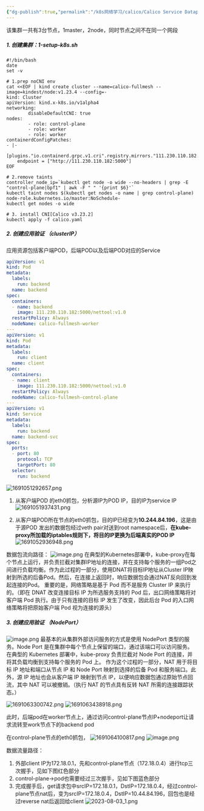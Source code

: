 ```yaml
---
{"dg-publish":true,"permalink":"/k8s网络学习/calico/Calico Service Datapath（clusterIP）/","dgPassFrontmatter":true}
---
```



该集群一共有3台节点，1master，2node，同时节点之间不在同一个网段

#####  1. 创建集群：1-setup-k8s.sh
```shell
#!/bin/bash
date
set -v
  
# 1.prep noCNI env
cat <<EOF | kind create cluster --name=calico-fullmesh --image=kindest/node:v1.23.4 --config=-
kind: Cluster
apiVersion: kind.x-k8s.io/v1alpha4
networking:
        disableDefaultCNI: true
nodes:
        - role: control-plane
        - role: worker
        - role: worker
containerdConfigPatches:
- |-
  [plugins."io.containerd.grpc.v1.cri".registry.mirrors."111.230.110.182:5000"]
    endpoint = ["http://111.230.110.182:5000"]
EOF
  
# 2.remove taints
controller_node_ip=`kubectl get node -o wide --no-headers | grep -E "control-plane|bpf1" | awk -F " " '{print $6}'`
kubectl taint nodes $(kubectl get nodes -o name | grep control-plane) node-role.kubernetes.io/master:NoSchedule-
kubectl get nodes -o wide

# 3. install CNI[Calico v3.23.2]
kubectl apply -f calico.yaml
```

##### 2. 创建应用验证 （clusterIP）
应用资源包括客户端POD，后端POD以及后端POD对应的Service
```yaml
apiVersion: v1
kind: Pod
metadata:
  labels:
    run: backend
  name: backend
spec:
  containers:
  - name: backend
    image: 111.230.110.182:5000/nettool:v1.0
  restartPolicy: Always
  nodeName: calico-fullmesh-worker
---
apiVersion: v1
kind: Pod
metadata:
  labels:
    run: client
  name: client
spec:
  containers:
  - name: client
    image: 111.230.110.182:5000/nettool:v1.0
  restartPolicy: Always
  nodeName: calico-fullmesh-control-plane 
---
apiVersion: v1
kind: Service
metadata:
  labels:
    run: backend
  name: backend-svc
spec:
  ports:
  - port: 80
    protocol: TCP
    targetPort: 80
  selector:
    run: backend
```
![1691051292657.png](https://dennis-02.oss-cn-shenzhen.aliyuncs.com/img/1691051292657.png)

1. 从客户端POD 的eth0抓包，分析源IP为POD IP，目的IP为service IP
![1691051937431.png](https://dennis-02.oss-cn-shenzhen.aliyuncs.com/img/1691051937431.png)

2. 从客户端POD所在节点的eth0抓包，目的IP已经变为**10.244.84.196**，这是由于源POD 发出的数据包经过veth pair对送到root namespace后，**在kube-proxy所加载的iptables规则下，将目的IP更换为后端真实的POD IP**
![1691052936948.png](https://dennis-02.oss-cn-shenzhen.aliyuncs.com/img/1691052936948.png)

数据包流向路径：
![image.png](https://dennis-02.oss-cn-shenzhen.aliyuncs.com/img/20230803154831.png)
在典型的Kubernetes部署中，kube-proxy在每个节点上运行，并负责拦截对集群IP地址的连接，并在支持每个服务的一组Pod之间进行负载均衡。作为此过程的一部分，使用DNAT将目标IP地址从Cluster IP映射到所选的后备Pod。然后，在连接上返回时，响应数据包会通过NAT反向回到发起连接的Pod。
重要的是，网络策略是基于 Pod 而不是服务 Cluster IP 来执行的。（即在 DNAT 改变连接目标 IP 为所选服务支持的 Pod 后，出口网络策略将对客户端 Pod 执行。由于只有连接的目标 IP 发生了改变，因此后台 Pod 的入口网络策略将把原始客户端 Pod 视为连接的源头）

##### 3. 创建应用验证 （NodePort）

![image.png](https://dennis-02.oss-cn-shenzhen.aliyuncs.com/img/20230803174227.png)
最基本的从集群外部访问服务的方式是使用 NodePort 类型的服务。Node Port 是在集群中每个节点上保留的端口，通过该端口可以访问服务。在典型的 Kubernetes 部署中，kube-proxy 负责拦截对 Node Port 的连接，并将其负载均衡到支持每个服务的 Pod 上。
作为这个过程的一部分，NAT 用于将目标 IP 地址和端口从节点 IP 和 Node Port 映射到选择的后备 Pod 和服务端口。此外，源 IP 地址也会从客户端 IP 映射到节点 IP，以便响应数据包通过原始节点回流，其中 NAT 可以被撤销。（执行 NAT 的节点具有反转 NAT 所需的连接跟踪状态。）

![1691063300742.png](https://dennis-02.oss-cn-shenzhen.aliyuncs.com/img/1691063300742.png)
![1691063438918.png](https://dennis-02.oss-cn-shenzhen.aliyuncs.com/img/1691063438918.png)

此时，后端pod在worker节点上，通过访问control-plane节点IP+nodeport让请求流转至work节点下的backend pod

在control-plane节点的eth0抓包，
![1691064100817.png](https://dennis-02.oss-cn-shenzhen.aliyuncs.com/img/1691064100817.png)
![image.png](https://dennis-02.oss-cn-shenzhen.aliyuncs.com/img/20230803200224.png)

数据流量路径：
1. 外部client IP为172.18.0.1，先和control-plane节点（172.18.0.4）进行tcp三次握手，见如下图红色部分
2. control-plane->pod也需要经过三次握手，见如下图蓝色部分
3. 完成握手后，get请求包中srcIP=172.18.0.1，DstIP=172.18.0.4，经过control-plane节点nat后，变为srcIP=172.18.0.4，DstIP=10.44.84.196，回包也是经过reverse nat后返回给client
![2023-08-03_1.png](https://dennis-02.oss-cn-shenzhen.aliyuncs.com/img/2023-08-03_1.png)
